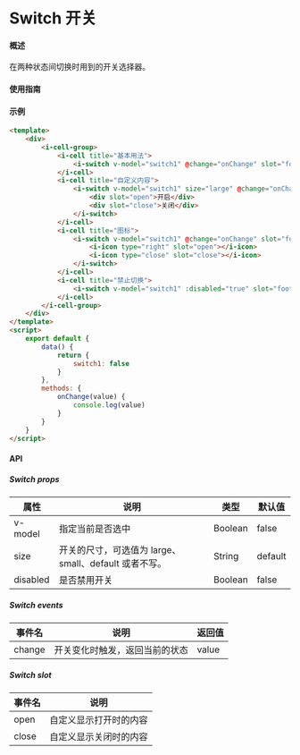 # Switch 开关

#### 概述

在两种状态间切换时用到的开关选择器。

#### 使用指南

#### 示例

```html
<template>
    <div>
        <i-cell-group>
            <i-cell title="基本用法">
                <i-switch v-model="switch1" @change="onChange" slot="footer"></i-switch>
            </i-cell>
            <i-cell title="自定义内容">
                <i-switch v-model="switch1" size="large" @change="onChange" slot="footer">
                    <div slot="open">开启</div>
                    <div slot="close">关闭</div>
                </i-switch>
            </i-cell>
            <i-cell title="图标">
                <i-switch v-model="switch1" @change="onChange" slot="footer">
                    <i-icon type="right" slot="open"></i-icon>
                    <i-icon type="close" slot="close"></i-icon>
                </i-switch>
            </i-cell>
            <i-cell title="禁止切换">
                <i-switch v-model="switch1" :disabled="true" slot="footer"></i-switch>
            </i-cell>
        </i-cell-group>
    </div>
</template>
<script>
    export default {
        data() {
            return {
                switch1: false
            }
        },
        methods: {
            onChange(value) {
                console.log(value)
            }
        }
    }
</script>
```

#### API

##### Switch props

| 属性     | 说明                                              | 类型    | 默认值  |
|----------|-------------------------------------------------|---------|---------|
| v-model    | 指定当前是否选中                                  | Boolean | false   |
| size     | 开关的尺寸，可选值为 large、small、default 或者不写。 | String  | default |
| disabled | 是否禁用开关                                      | Boolean | false   |

##### Switch events

| 事件名 | 说明                          | 返回值 |
|--------|-----------------------------|--------|
| change | 开关变化时触发，返回当前的状态 | value  |

##### Switch slot

| 事件名 | 说明                   |
|--------|----------------------|
| open   | 自定义显示打开时的内容 |
| close  | 自定义显示关闭时的内容 |